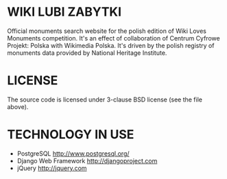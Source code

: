 WIKI LUBI ZABYTKI
=================
Official monuments search website for the polish edition of Wiki Loves Monuments competition. It's an effect of collaboration of Centrum Cyfrowe Projekt: Polska with Wikimedia Polska. It's driven by the polish registry of monuments data provided by National Heritage Institute. 


LICENSE
=======
The source code is licensed under 3-clause BSD license (see the file above).


TECHNOLOGY IN USE
=================
- PostgreSQL <http://www.postgresql.org/>
- Django Web Framework <http://djangoproject.com>
- jQuery <http://jquery.com>
